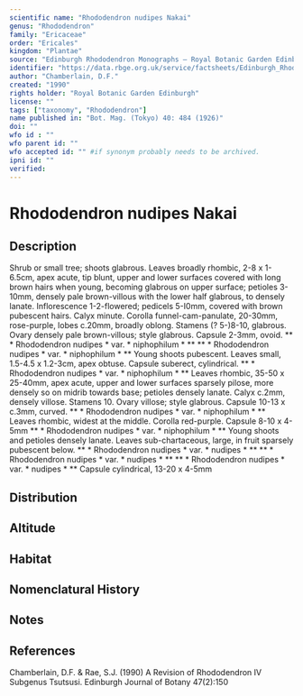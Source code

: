 ```yaml
---
scientific name: "Rhododendron nudipes Nakai"
genus: "Rhododendron"
family: "Ericaceae"
order: "Ericales"
kingdom: "Plantae"
source: "Edinburgh Rhododendron Monographs – Royal Botanic Garden Edinburgh"
identifier: "https://data.rbge.org.uk/service/factsheets/Edinburgh_Rhododendron_Monographs.xhtml"
author: "Chamberlain, D.F."
created: "1990"
rights holder: "Royal Botanic Garden Edinburgh"
license: ""
tags: ["taxonomy", "Rhododendron"]
name published in: "Bot. Mag. (Tokyo) 40: 484 (1926)"
doi: ""
wfo id : ""
wfo parent id: ""
wfo accepted id: "" #if synonym probably needs to be archived.                      
ipni id: ""
verified:
---
```


                       

# Rhododendron nudipes Nakai

## Description
Shrub or small tree; shoots glabrous. Leaves broadly rhombic, 2-8 x 1-6.5cm, apex acute, tip blunt, upper and lower surfaces covered with long brown hairs when young, becoming glabrous on upper surface; petioles 3-10mm, densely pale brown-villous with the lower half glabrous, to densely lanate. Inflorescence 1-2-flowered; pedicels 5-I0mm, covered with brown pubescent hairs. Calyx minute. Corolla funnel-cam-panulate, 20-30mm, rose-purple, lobes c.20mm, broadly oblong. Stamens (? 5-)8-10, glabrous. Ovary densely pale brown-villous; style glabrous. Capsule 2-3mm, ovoid. ** * Rhododendron nudipes * var. * niphophilum * ** ** * Rhododendron nudipes * var. * niphophilum * ** Young shoots pubescent. Leaves small, 1.5-4.5 x 1.2-3cm, apex obtuse. Capsule suberect, cylindrical. ** * Rhododendron nudipes * var. * niphophilum * ** Leaves rhombic, 35-50 x 25-40mm, apex acute, upper and lower surfaces sparsely pilose, more densely so on midrib towards base; petioles densely lanate. Calyx c.2mm, densely villose. Stamens 10. Ovary villose; style glabrous. Capsule 10-13 x c.3mm, curved. ** * Rhododendron nudipes * var. * niphophilum * ** Leaves rhombic, widest at the middle. Corolla red-purple. Capsule 8-10 x 4-5mm ** * Rhododendron nudipes * var. * niphophilum * ** Young shoots and petioles densely lanate. Leaves sub-chartaceous, large, in fruit sparsely pubescent below. ** * Rhododendron nudipes * var. * nudipes * ** ** * Rhododendron nudipes * var. * nudipes * ** ** * Rhododendron nudipes * var. * nudipes * ** Capsule cylindrical, 13-20 x 4-5mm

## Distribution


## Altitude


## Habitat


## Nomenclatural History

                       
## Notes


## References

Chamberlain, D.F. & Rae, S.J. (1990) A Revision of Rhododendron IV Subgenus Tsutsusi. Edinburgh Journal of Botany 47(2):150
